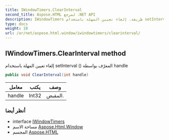 ```yaml
---
title: IWindowTimers.ClearInterval
second_title: Aspose.HTML لمرجع .NET API
description: IWindowTimers طريقة. إلغاء تعيين المهلة باستخدام setInterval  المعرّف بواسطة handle
type: docs
weight: 10
url: /ar/net/aspose.html.window/iwindowtimers/clearinterval/
---
```

## IWindowTimers.ClearInterval method

إلغاء تعيين المهلة باستخدام setInterval () المعرّف بواسطة handle

```csharp
public void ClearInterval(int handle)
```

| معامل | يكتب | وصف |
| --- | --- | --- |
| handle | Int32 | المقبض. |

### أنظر أيضا

* interface [IWindowTimers](../)
* مساحة الاسم [Aspose.Html.Window](../../iwindowtimers/)
* المجسم [Aspose.HTML](../../../)


